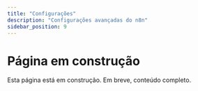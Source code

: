 ```yaml
---
title: "Configurações"
description: "Configurações avançadas do n8n"
sidebar_position: 9
---
```


# Página em construção

Esta página está em construção. Em breve, conteúdo completo.
